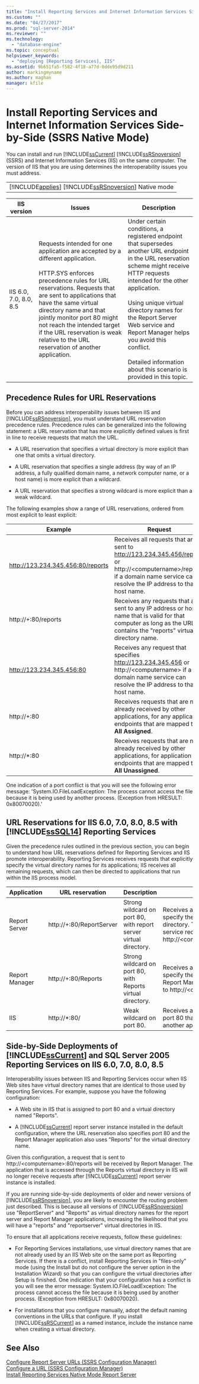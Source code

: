 ```yaml
---
title: "Install Reporting Services and Internet Information Services Side-by-Side (SSRS Native Mode) | Microsoft Docs"
ms.custom: ""
ms.date: "04/27/2017"
ms.prod: "sql-server-2014"
ms.reviewer: ""
ms.technology: 
  - "database-engine"
ms.topic: conceptual
helpviewer_keywords: 
  - "deploying [Reporting Services], IIS"
ms.assetid: 9b651fa5-f582-4f18-a77d-0dde95d9d211
author: markingmyname
ms.author: maghan
manager: kfile
---
```

# Install Reporting Services and Internet Information Services Side-by-Side (SSRS Native Mode)
  You can install and run [!INCLUDE[ssCurrent](../../includes/sscurrent-md.md)] [!INCLUDE[ssRSnoversion](../../includes/ssrsnoversion-md.md)] (SSRS) and Internet Information Services (IIS) on the same computer. The version of IIS that you are using determines the interoperability issues you must address.  
  
||  
|-|  
|[!INCLUDE[applies](../../includes/applies-md.md)] [!INCLUDE[ssRSnoversion](../../includes/ssrsnoversion-md.md)] Native mode|  
  
|IIS version|Issues|Description|  
|-----------------|------------|-----------------|  
|IIS 6.0, 7.0, 8.0, 8.5|Requests intended for one application are accepted by a different application.<br /><br /> HTTP.SYS enforces precedence rules for URL reservations. Requests that are sent to applications that have the same virtual directory name and that jointly monitor port 80 might not reach the intended target if the URL reservation is weak relative to the URL reservation of another application.|Under certain conditions, a registered endpoint that supersedes another URL endpoint in the URL reservation scheme might receive HTTP requests intended for the other application.<br /><br /> Using unique virtual directory names for the Report Server Web service and Report Manager helps you avoid this conflict.<br /><br /> Detailed information about this scenario is provided in this topic.|  
  
## Precedence Rules for URL Reservations  
 Before you can address interoperability issues between IIS and [!INCLUDE[ssRSnoversion](../../includes/ssrsnoversion-md.md)], you must understand URL reservation precedence rules. Precedence rules can be generalized into the following statement: a URL reservation that has more explicitly defined values is first in line to receive requests that match the URL.  
  
-   A URL reservation that specifies a virtual directory is more explicit than one that omits a virtual directory.  
  
-   A URL reservation that specifies a single address (by way of an IP address, a fully qualified domain name, a network computer name, or a host name) is more explicit than a wildcard.  
  
-   A URL reservation that specifies a strong wildcard is more explicit than a weak wildcard.  
  
 The following examples show a range of URL reservations, ordered from most explicit to least explicit:  
  
|Example|Request|  
|-------------|-------------|  
|http://123.234.345.456:80/reports|Receives all requests that are sent to http://123.234.345.456/reports or http://\<computername>/reports if a domain name service can resolve the IP address to that host name.|  
|http://+:80/reports|Receives any requests that are sent to any IP address or host name that is valid for that computer as long as the URL contains the "reports" virtual directory name.|  
|http://123.234.345.456:80|Receives any request that specifies http://123.234.345.456 or http://\<computername> if a domain name service can resolve the IP address to that host name.|  
|http://+:80|Receives requests that are not already received by other applications, for any application endpoints that are mapped to **All Assigned**.|  
|http://*:80|Receives requests that are not already received by other applications, for application endpoints that are mapped to **All Unassigned**.|  
  
 One indication of a port conflict is that you will see the following error message: 'System.IO.FileLoadException: The process cannot access the file because it is being used by another process. (Exception from HRESULT: 0x80070020).'  
  
## URL Reservations for IIS 6.0, 7.0, 8.0, 8.5 with [!INCLUDE[ssSQL14](../../includes/sssql14-md.md)] Reporting Services  
 Given the precedence rules outlined in the previous section, you can begin to understand how URL reservations defined for Reporting Services and IIS promote interoperability. Reporting Services receives requests that explicitly specify the virtual directory names for its applications; IIS receives all remaining requests, which can then be directed to applications that run within the IIS process model.  
  
|Application|URL reservation|Description|Request receipt|  
|-----------------|---------------------|-----------------|---------------------|  
|Report Server|http://+:80/ReportServer|Strong wildcard on port 80, with report server virtual directory.|Receives all requests on port 80 that specify the report server virtual directory. The Report Server Web service receives all requests to http://\<computername>/reportserver.|  
|Report Manager|http://+:80/Reports|Strong wildcard on port 80, with Reports virtual directory.|Receives all requests on port 80 that specify the reports virtual directory. Report Manager receives all requests to http://\<computername>/reports.|  
|IIS|http://*:80/|Weak wildcard on port 80.|Receives any remaining requests on port 80 that are not received by another application.|  
  
## Side-by-Side Deployments of [!INCLUDE[ssCurrent](../../includes/sscurrent-md.md)] and SQL Server 2005 Reporting Services on IIS 6.0, 7.0, 8.0, 8.5  
 Interoperability issues between IIS and Reporting Services occur when IIS Web sites have virtual directory names that are identical to those used by Reporting Services. For example, suppose you have the following configuration:  
  
-   A Web site in IIS that is assigned to port 80 and a virtual directory named "Reports".  
  
-   A [!INCLUDE[ssCurrent](../../includes/sscurrent-md.md)] report server instance installed in the default configuration, where the URL reservation also specifies port 80 and the Report Manager application also uses "Reports" for the virtual directory name.  
  
 Given this configuration, a request that is sent to http://\<computername>:80/reports will be received by Report Manager. The application that is accessed through the Reports virtual directory in IIS will no longer receive requests after [!INCLUDE[ssCurrent](../../includes/sscurrent-md.md)] report server instance is installed.  
  
 If you are running side-by-side deployments of older and newer versions of [!INCLUDE[ssRSnoversion](../../includes/ssrsnoversion-md.md)], you are likely to encounter the routing problem just described. This is because all versions of [!INCLUDE[ssRSnoversion](../../includes/ssrsnoversion-md.md)] use "ReportServer" and "Reports" as virtual directory names for the report server and Report Manager applications, increasing the likelihood that you will have a "reports" and "reportserver" virtual directories in IIS.  
  
 To ensure that all applications receive requests, follow these guidelines:  
  
-   For Reporting Services installations, use virtual directory names that are not already used by an IIS Web site on the same port as Reporting Services. If there is a conflict, install Reporting Services in "files-only" mode (using the Install but do not configure the server option in the Installation Wizard) so that you can configure the virtual directories after Setup is finished. One indication that your configuration has a conflict is you will see the error message: System.IO.FileLoadException: The process cannot access the file because it is being used by another process. (Exception from HRESULT: 0x80070020).  
  
-   For installations that you configure manually, adopt the default naming conventions in the URLs that configure. If you install [!INCLUDE[ssRSCurrent](../../includes/ssrscurrent-md.md)] as a named instance, include the instance name when creating a virtual directory.  
  
## See Also  
 [Configure Report Server URLs  &#40;SSRS Configuration Manager&#41;](configure-report-server-urls-ssrs-configuration-manager.md)   
 [Configure a URL  &#40;SSRS Configuration Manager&#41;](configure-a-url-ssrs-configuration-manager.md)   
 [Install Reporting Services Native Mode Report Server](install-reporting-services-native-mode-report-server.md)  
  
  
